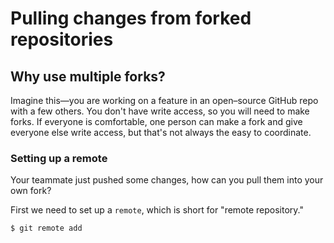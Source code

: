 # Pulling changes from forked repositories

## Why use multiple forks? 
Imagine this—you are working on a feature in an open–source GitHub repo with a few others. You don't have write access, so you will need to make forks. If everyone is comfortable, one person can make a fork and give everyone else write access, but that's not always the easy to coordinate. 

### Setting up a remote
Your teammate just pushed some changes, how can you pull them into your own fork?

First we need to set up a `remote`, which is short for "remote repository."
```git
$ git remote add 
```